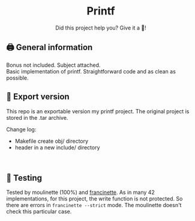 <h1 align="center">
	Printf
</h1>
<p align="center">
	Did this project help you? Give it a 🌟!
</p>

## 🖨️ General information
Bonus not included. Subject attached. </br>
Basic implementation of printf. Straightforward code and as clean as possible.</br>

## 🚀 Export version
This repo is an exportable version my printf project.
The original project is stored in the .tar archive.

Change log:
- Makefile create obj/ directory
- header in a new include/ directory
</br>

## 🚧 Testing
Tested by moulinette (100%) and [francinette](https://github.com/xicodomingues/francinette).
As in many 42 implementations, for this project, the write function is not protected. So there are errors in `francinette --strict` mode. The moulinette doesn't check this particular case.
